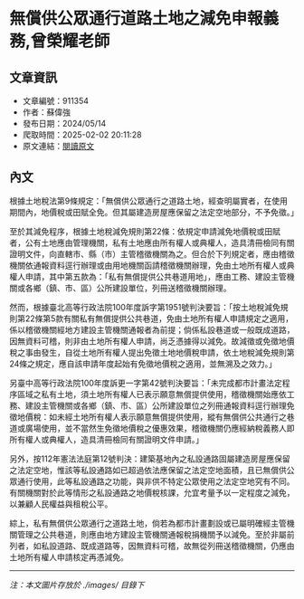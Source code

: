 # 無償供公眾通行道路土地之減免申報義務,曾榮耀老師

## 文章資訊
- 文章編號：911354
- 作者：蘇偉強
- 發布日期：2024/05/14
- 爬取時間：2025-02-02 20:11:28
- 原文連結：[閱讀原文](https://real-estate.get.com.tw/Columns/detail.aspx?no=911354)

## 內文
根據土地稅法第9條規定：「無償供公眾通行之道路土地，經查明屬實者，在使用期間內，地價稅或田賦全免。但其屬建造房屋應保留之法定空地部分，不予免徵。」

至於其減免程序，根據土地稅減免規則第22條：依規定申請減免地價稅或田賦者，公有土地應由管理機關，私有土地應由所有權人或典權人，造具清冊檢同有關證明文件，向直轄市、縣（市）主管稽徵機關為之。但合於下列規定者，應由稽徵機關依通報資料逕行辦理或由用地機關函請稽徵機關辦理，免由土地所有權人或典權人申請，其中第五款為：「私有無償提供公共巷道用地」，應由工務、建設主管機關或各鄉（鎮、市、區）公所建設單位，列冊送稽徵機關辦理。

然而，根據臺北高等行政法院100年度訴字第1951號判決要旨：「按土地稅減免規則第22條第5款有關私有無償提供公共巷道，免由土地所有權人申請規定之適用，係以稽徵機關經地方建設主管機關通報者為前提；倘係私設巷道或一般既成道路，因無資料可稽，則非由土地所有權人申請，尚乏憑據得以減免。故減徵或免徵地價稅之事由發生，自從土地所有權人提出免徵土地地價稅申請，依土地稅減免規則第24條之規定，應自該申請年度起始有免徵地價稅之適用，並無溯及之效力。」

另臺中高等行政法院100年度訴更一字第42號判決要旨：「未完成都市計畫法定程序區域之私有土地，須土地所有權人已表示願意無償提供使用，稽徵機關始應依工務、建設主管機關或各鄉（鎮、市、區）公所建設單位之列冊通報資料逕行辦理免徵地價稅：如未經土地所有權人表示願意無償提供使用，縱有無償供公共通行之巷道或廣場使用，並不當然生免徵地價稅之優惠效果，稽徵機關仍應經納稅義務人即所有權人或典權人，造具清冊檢同有關證明文件申請。」

另外，按112年憲法法庭第12號判決：建築基地內之私設通路固屬建造房屋應保留之法定空地，惟該等私設通路如已超過依法應保留之法定空地面積，且已無償供公眾通行使用，此等私設通路之功能，與非供不特定公眾使用之法定空地究有不同。有關機關對於此等情形之私設通路之地價稅核課，允宜考量予以一定程度之減免，以兼顧人民權益與租稅公平。

綜上，私有無償供公眾通行之道路土地，倘若為都市計畫劃設或已屬明確經主管機關管理之公共巷道，則應由地方建設主管機關通報稅捐機關予以減免。至於非屬前列者，如私設道路、既成道路等，因無資料可稽，故無從列冊送稽徵機關，仍應由土地所有權人申請核定再憑減免。

---
*注：本文圖片存放於 ./images/ 目錄下*
